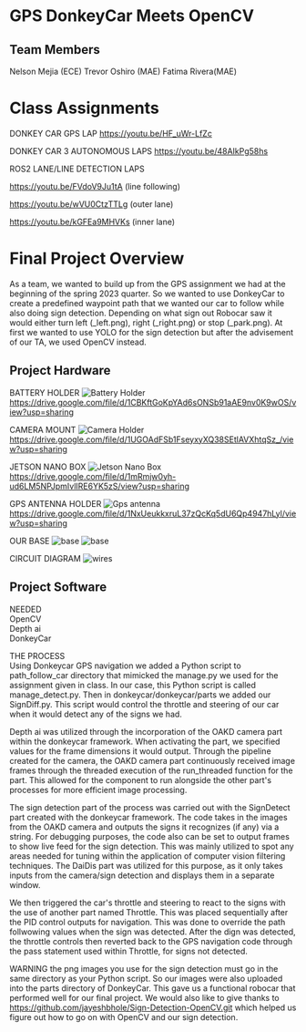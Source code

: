 # GPS DonkeyCar Meets OpenCV
## Team Members 
Nelson Mejia (ECE) 
Trevor Oshiro (MAE)
Fatima Rivera(MAE)

# Class Assignments
DONKEY CAR GPS LAP
https://youtu.be/HF_uWr-LfZc 

DONKEY CAR 3 AUTONOMOUS LAPS
https://youtu.be/48AIkPg58hs

ROS2 LANE/LINE DETECTION LAPS

https://youtu.be/FVdoV9Ju1tA (line following)

https://youtu.be/wVU0CtzTTLg (outer lane)

https://youtu.be/kGFEa9MHVKs (inner lane) 

# Final Project Overview 
As a team, we wanted to build up from the GPS assignment we had at the beginning of the spring 2023 quarter. So we wanted to use DonkeyCar to create a predefined waypoint path that we wanted our car to follow while also doing sign detection. Depending on what sign out Robocar saw it would either turn left (_left.png), right (_right.png) or stop (_park.png). At first we wanted to use YOLO for the sign detection but after the advisement of our TA, we used OpenCV instead. 
## Project Hardware
BATTERY HOLDER
![Battery Holder](https://github.com/UCSD-ECEMAE-148/spring-2023-final-project-team-11/blob/1f2ff2040c63c73849d0fed2d56ef6b0848c5629/battery%20holder.png)
https://drive.google.com/file/d/1CBKftGoKpYAd6sONSb91aAE9nv0K9wOS/view?usp=sharing 

CAMERA MOUNT
![Camera Holder](https://github.com/UCSD-ECEMAE-148/spring-2023-final-project-team-11/blob/95d3698ba76fe9bdd440be4e1cb2df6f27e9c0b1/cameramount.png)
https://drive.google.com/file/d/1UGOAdFSb1FseyxyXQ38SEtlAVXhtqSz_/view?usp=sharing 

JETSON NANO BOX
![Jetson Nano Box](https://github.com/UCSD-ECEMAE-148/spring-2023-final-project-team-11/blob/2ad4946b3deb140e450b29f611d32e5377afdae4/jetsonnano.png)
https://drive.google.com/file/d/1mRmjw0yh-ud6LM5NPJpmIvlIRE6YK5zS/view?usp=sharing

GPS ANTENNA HOLDER
![Gps antenna](https://github.com/UCSD-ECEMAE-148/spring-2023-final-project-team-11/blob/29044bc4fc2926ed3c90b616b73a5f8f6f5585c7/gpsantennabox.png)
https://drive.google.com/file/d/1NxUeukkxruL37zQcKq5dU6Qp4947hLyl/view?usp=sharing 

OUR BASE
![base](https://github.com/UCSD-ECEMAE-148/spring-2023-final-project-team-11/blob/b4bb2b8e3c5cfcfc6559e24f26d613ec78e2cb63/top.png)
![base](https://github.com/UCSD-ECEMAE-148/spring-2023-final-project-team-11/blob/f0288253a1da134d82cac0e02485542b9c3a0a17/view.png)

CIRCUIT DIAGRAM
![wires](https://github.com/UCSD-ECEMAE-148/spring-2023-final-project-team-11/blob/966e17f99d5ce88e912dde342c222c295c03093d/circut.png) 


## Project Software
NEEDED                                                                                                                                                                                                                                 
OpenCV                                                                                                                                                                                                                       
Depth ai                                                                                                                                                                                                                                           
DonkeyCar                      

THE PROCESS                                                                                                                                                                                                                     
Using Donkeycar GPS navigation we added a Python script to path_follow_car directory that mimicked the manage.py we used for the assignment given in class. In our case, this Python script is called manage_detect.py. Then in donkeycar/donkeycar/parts we added our SignDiff.py. This script would control the throttle and steering of our car when it would detect any of the signs we had. 

Depth ai was utilized through the incorporation of the OAKD camera part within the donkeycar framework. When activating the part, we specified values for the frame dimensions it would output. Through the pipeline created for the camera, the OAKD camera part continuously received image frames through the threaded execution of the run_threaded function for the part. This allowed for the component to run alongside the other part's processes for more efficient image processing. 

The sign detection part of the process was carried out with the SignDetect part created with the donkeycar framework. The code takes in the images from the OAKD camera and outputs the signs it recognizes (if any) via a string. For debugging purposes, the code also can be set to output frames to show live feed for the sign detection. This was mainly utilized to spot any areas needed for tuning within the application of computer vision filtering techniques. The DaiDis part was utilized for this purpose, as it only takes inputs from the camera/sign detection and displays them in a separate window.

We then triggered the car's throttle and steering to react to the signs with the use of another part named Throttle. This was placed sequentially after the PID control outputs for navigation. This was done to override the path follwowing values when the sign was detected. After the dign was detected, the throttle controls then reverted back to the GPS navigation code through the pass statement used within Throttle, for signs not detected. 

WARNING the png images you use for the sign detection must go in the same directory as your Python script. So our images were also uploaded into the parts directory of DonkeyCar. This gave us a functional robocar that performed well for our final project. 
We would also like to give thanks to https://github.com/jayeshbhole/Sign-Detection-OpenCV.git which helped us figure out how to go on with OpenCV and our sign detection. 



